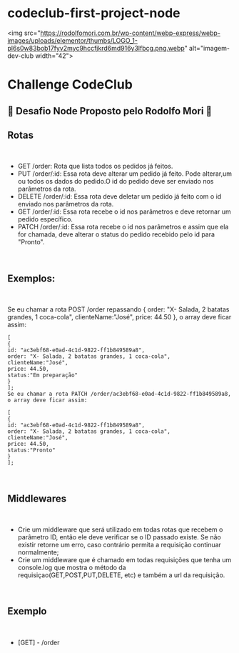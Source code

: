# codeclub-first-project-node

<img src="https://rodolfomori.com.br/wp-content/webp-express/webp-images/uploads/elementor/thumbs/LOGO_1-pl6s0w83bob17fyv2myc9hccfjkrd6md916y3lfbcg.png.webp"
    alt="imagem-dev-club width="42">

<h1>Challenge CodeClub</h1>

<h2> 🚀 Desafio Node Proposto pelo Rodolfo Mori 🚀 </h2>

<strong>
    <h2>Rotas</h2>
</strong><br>
<ul>
    <li>GET /order: Rota que lista todos os pedidos já feitos.</li>
    <li>PUT /order/:id: Essa rota deve alterar um pedido já feito. Pode alterar,um ou todos os dados do pedido.O id do
        pedido deve ser enviado nos parâmetros da rota.</li>
    <li>DELETE /order/:id: Essa rota deve deletar um pedido já feito com o id enviado nos parâmetros da rota.</li>
    <li>GET /order/:id: Essa rota recebe o id nos parâmetros e deve retornar um pedido específico.</li>
    <li>PATCH /order/:id: Essa rota recebe o id nos parâmetros e assim que ela for chamada, deve alterar o status do
        pedido recebido pelo id para "Pronto".</li>
</ul><br>

<strong>
    <h2>Exemplos:</h2>
</strong><br>

<p>Se eu chamar a rota POST /order repassando { order: "X- Salada, 2 batatas grandes, 1 coca-cola", clienteName:"José",
    price: 44.50 }, o array deve ficar assim:

    [
    {
    id: "ac3ebf68-e0ad-4c1d-9822-ff1b849589a8",
    order: "X- Salada, 2 batatas grandes, 1 coca-cola",
    clienteName:"José",
    price: 44.50,
    status:"Em preparação"
    }
    ];
    Se eu chamar a rota PATCH /order/ac3ebf68-e0ad-4c1d-9822-ff1b849589a8, o array deve ficar assim:

    [
    {
    id: "ac3ebf68-e0ad-4c1d-9822-ff1b849589a8",
    order: "X- Salada, 2 batatas grandes, 1 coca-cola",
    clienteName:"José",
    price: 44.50,
    status:"Pronto"
    }
    ];
</p><br>

<strong>
    <h2>Middlewares</h2>
</strong><br>
<ul>
    <li>Crie um middleware que será utilizado em todas rotas que recebem o parâmetro ID, então ele deve verificar se o
        ID passado existe. Se não existir retorne um erro, caso contrário permita a requisição continuar normalmente;
    </li>
    <li>Crie um middleware que é chamado em todas requisições que tenha um console.log que mostra o método da
        requisiçao(GET,POST,PUT,DELETE, etc) e também a url da requisição.</li>
</ul><br>
<strong>
    <h2>Exemplo</h2>
</strong><br>
<ul>
    <li>[GET] - /order</li>
</ul><br>
